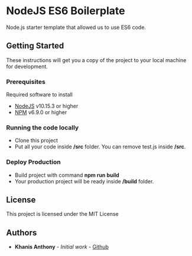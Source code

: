 # NodeJS ES6 Boilerplate

Node.js starter template that allowed us to use ES6 code.

## Getting Started

These instructions will get you a copy of the project to your local machine for development.

### Prerequisites

Required software to install

* [NodeJS](https://nodejs.org/en/) v10.15.3 or higher
* [NPM](https://www.npmjs.com/) v6.9.0 or higher

### Running the code locally
* Clone this project
* Put all your code inside **/src** folder. You can remove test.js inside **/src**.

### Deploy Production

* Build project with command **npm run build**
* Your production project will be ready inside **/build** folder.

## License

This project is licensed under the MIT License

## Authors

* **Khanis Anthony** - *Initial work* - [Github](https://github.com/khanisak)
